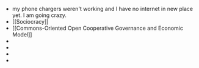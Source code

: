 - my phone chargers weren't working and I have no internet in new place yet. I am going crazy.
- [[Sociocracy]]
- [[Commons-Oriented Open Cooperative Governance and Economic Model]]
-
-
-
-